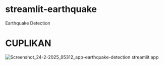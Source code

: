 # streamlit-earthquake
Earthquake Detection

# CUPLIKAN
![Screenshot_24-2-2025_95312_app-earthquake-detection streamlit app](https://github.com/user-attachments/assets/c1521970-30ea-40dd-964f-14abff5b282b)
